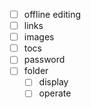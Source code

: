- [ ] offline editing
- [ ] links
- [ ] images
- [ ] tocs
- [ ] password
- [ ] folder
  - [ ] display
  - [ ] operate
